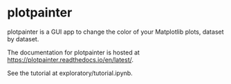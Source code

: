 # plotpainter

plotpainter is a GUI app to change the color of your Matplotlib plots, dataset by dataset.

The documentation for plotpainter is hosted at https://plotpainter.readthedocs.io/en/latest/.

See the tutorial at exploratory/tutorial.ipynb.
